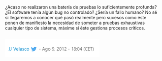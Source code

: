 <h1 class="title" style="display:none">Mal funcionamiento en producción = pérdidas</h1>

¿Acaso no realizaron una batería de pruebas lo suficientemente profunda? ¿El software tenía algún bug no controlado? ¿Sería un fallo humano? No sé si llegaremos a conocer qué pasó realmente pero sucesos como éste ponen de manifiesto la necesidad de someter a pruebas exhaustivas cualquier tipo de sistema, máxime si éste gestiona procesos críticos.

<img src="media\images\referencia.png" alt="referencia" style="margin: 15px 0px;
                                                                            background: none;
                                                                            border: 0;
                                                                            box-shadow: none;">